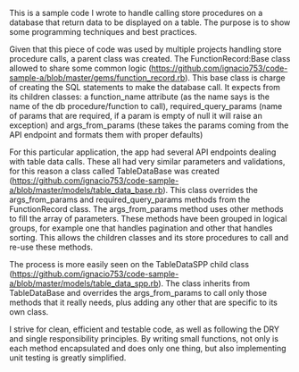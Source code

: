 
This is a sample code I wrote to handle calling store procedures on a database that return data to be displayed on a table.  The purpose is to show some programming techniques and best practices.

Given that this piece of code was used by multiple projects handling store procedure calls, a parent class was created. The FunctionRecord:Base class allowed to share some common logic (https://github.com/ignacio753/code-sample-a/blob/master/gems/function_record.rb).  This base class is charge of creating the SQL statements to make the database call.  It expects from its children classes: a function_name attribute (as the name says is the name of the db procedure/function to call), required_query_params (name of params that are required, if a param is empty of null it will raise an exception) and args_from_params (these takes the params coming from the API endpoint and formats them with proper defaults)

For this particular application, the app had several API endpoints dealing with table data calls.  These all had very similar parameters and validations, for this reason a class called TableDataBase was created (https://github.com/ignacio753/code-sample-a/blob/master/models/table_data_base.rb). This class overrides the args_from_params and required_query_params methods from the FunctionRecord class.  The args_from_params method uses other methods to fill the array of parameters. These methods have been grouped in logical groups, for example one that handles pagination and other that handles sorting.  This allows the children classes and its store procedures to call and re-use these methods.

The process is more easily seen on the TableDataSPP child class (https://github.com/ignacio753/code-sample-a/blob/master/models/table_data_spp.rb).  The class inherits from TableDataBase and overrides the args_from_params to call only those methods that it really needs, plus adding any other that are specific to its own class.

I strive for clean, efficient and testable code, as well as following the DRY and single responsibility principles. By writing small functions, not only is each method encapsulated and does only one thing, but also implementing unit testing is greatly simplified.
